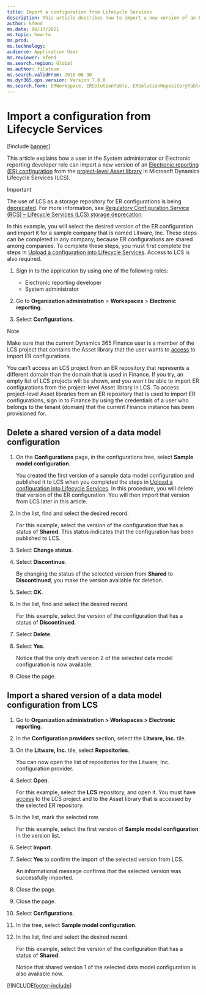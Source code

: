 ```yaml
---
title: Import a configuration from Lifecycle Services
description: This article describes how to import a new version of an Electronic reporting (ER) configuration from Microsoft Dynamics Lifecycle Services (LCS).
author: kfend
ms.date: 06/17/2021
ms.topic: how-to
ms.prod: 
ms.technology: 
audience: Application User
ms.reviewer: kfend
ms.search.region: Global
ms.author: filatovm
ms.search.validFrom: 2016-06-30
ms.dyn365.ops.version: Version 7.0.0
ms.search.form: ERWorkspace, ERSolutionTable, ERSolutionRepositoryTable, ERSolutionImport
---
```


# Import a configuration from Lifecycle Services

[!include [banner](../../includes/banner.md)]

This article explains how a user in the System administrator or Electronic reporting developer role can import a new version of an [Electronic reporting (ER) configuration](../general-electronic-reporting.md#Configuration) from the [project-level Asset library](../../lifecycle-services/asset-library.md) in Microsoft Dynamics Lifecycle Services (LCS).

> [!IMPORTANT]
> The use of LCS as a storage repository for ER configurations is being [deprecated](../../../../finance/get-started/removed-deprecated-features-finance.md#features-removed-or-deprecated-in-the-finance-10017-release). For more information, see [Regulatory Configuration Service (RCS) – Lifecycle Services (LCS) storage deprecation](../../../../finance/localizations/rcs-lcs-repo-dep-faq.md).

In this example, you will select the desired version of the ER configuration and import it for a sample company that is named Litware, Inc. These steps can be completed in any company, because ER configurations are shared among companies. To complete these steps, you must first complete the steps in [Upload a configuration into Lifecycle Services](er-upload-configuration-into-lifecycle-services.md). Access to LCS is also required.

1. Sign in to the application by using one of the following roles:

    - Electronic reporting developer
    - System administrator

2. Go to **Organization administration** \> **Workspaces** \> **Electronic reporting**.
3. Select **Configurations**.

<a name="accessconditions"></a>
> [!NOTE]
> Make sure that the current Dynamics 365 Finance user is a member of the LCS project that contains the Asset library that the user wants to [access](../../lifecycle-services/asset-library.md#asset-library-support) to import ER configurations.
>
> You can't access an LCS project from an ER repository that represents a different domain than the domain that is used in Finance. If you try, an empty list of LCS projects will be shown, and you won't be able to import ER configurations from the project-level Asset library in LCS. To access project-level Asset libraries from an ER repository that is used to import ER configurations, sign in to Finance by using the credentials of a user who belongs to the tenant (domain) that the current Finance instance has been provisioned for.

## Delete a shared version of a data model configuration

1. On the **Configurations** page, in the configurations tree, select **Sample model configuration**.

    You created the first version of a sample data model configuration and published it to LCS when you completed the steps in [Upload a configuration into Lifecycle Services](er-upload-configuration-into-lifecycle-services.md). In this procedure, you will delete that version of the ER configuration. You will then import that version from LCS later in this article.

2. In the list, find and select the desired record.

    For this example, select the version of the configuration that has a status of **Shared**. This status indicates that the configuration has been published to LCS.

3. Select **Change status**.
4. Select **Discontinue**.

    By changing the status of the selected version from **Shared** to **Discontinued**, you make the version available for deletion.

5. Select **OK**.
6. In the list, find and select the desired record.

    For this example, select the version of the configuration that has a status of **Discontinued**.

7. Select **Delete**.
8. Select **Yes**.

    Notice that the only draft version 2 of the selected data model configuration is now available.

9. Close the page.

## Import a shared version of a data model configuration from LCS

1. Go to **Organization administration \> Workspaces \> Electronic reporting**.

2. In the **Configuration providers** section, select the **Litware, Inc.** tile.

3. On the **Litware, Inc.** tile, select **Repositories**.

    You can now open the list of repositories for the Litware, Inc. configuration provider.

4. Select **Open**.

    For this example, select the **LCS** repository, and open it. You must have [access](#accessconditions) to the LCS project and to the Asset library that is accessed by the selected ER repository.

5. In the list, mark the selected row.

    For this example, select the first version of **Sample model configuration** in the version list.

6. Select **Import**.
7. Select **Yes** to confirm the import of the selected version from LCS.

    An informational message confirms that the selected version was successfully imported.

8. Close the page.
9. Close the page.
10. Select **Configurations**.
11. In the tree, select **Sample model configuration**.
12. In the list, find and select the desired record.

    For this example, select the version of the configuration that has a status of **Shared**.

    Notice that shared version 1 of the selected data model configuration is also available now.


[!INCLUDE[footer-include](../../../../includes/footer-banner.md)]
